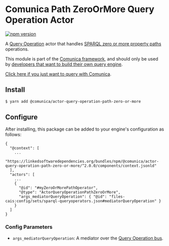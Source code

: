 # Comunica Path ZeroOrMore Query Operation Actor

[![npm version](https://badge.fury.io/js/%40comunica%2Factor-query-operation-path-zero-or-more.svg)](https://www.npmjs.com/package/@comunica/actor-query-operation-path-zero-or-more)

A [Query Operation](https://github.com/comunica/comunica/tree/master/packages/bus-query-operation) actor that handles [SPARQL zero or more property paths](https://www.w3.org/TR/sparql11-query/#propertypaths) operations.

This module is part of the [Comunica framework](https://github.com/comunica/comunica),
and should only be used by [developers that want to build their own query engine](https://comunica.dev/docs/modify/).

[Click here if you just want to query with Comunica](https://comunica.dev/docs/query/).

## Install

```bash
$ yarn add @comunica/actor-query-operation-path-zero-or-more
```

## Configure

After installing, this package can be added to your engine's configuration as follows:
```text
{
  "@context": [
    ...
    "https://linkedsoftwaredependencies.org/bundles/npm/@comunica/actor-query-operation-path-zero-or-more/^2.0.0/components/context.jsonld"  
  ],
  "actors": [
    ...
    {
      "@id": "#myZeroOrMorePathOperator",
      "@type": "ActorQueryOperationPathZeroOrMore",
      "args_mediatorQueryOperation": { "@id": "files-cais:config/sets/sparql-queryoperators.json#mediatorQueryOperation" }
    }
  ]
}
```

### Config Parameters

* `args_mediatorQueryOperation`: A mediator over the [Query Operation bus](https://github.com/comunica/comunica/tree/master/packages/bus-query-operation).
